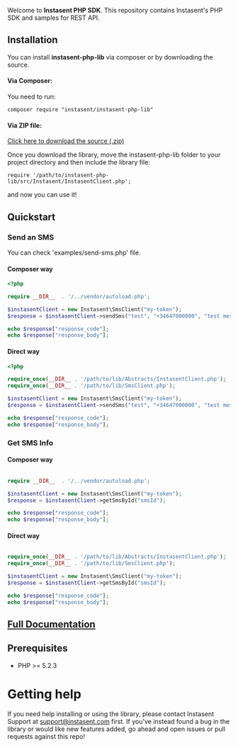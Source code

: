 Welcome to __Instasent PHP SDK__. This repository contains Instasent's PHP SDK and samples for REST API.

## Installation

You can install **instasent-php-lib** via composer or by downloading the source.

#### Via Composer:

You need to run:

```
composer require "instasent/instasent-php-lib"
```

#### Via ZIP file:

[Click here to download the source
(.zip)](https://github.com/instasent/instasent-php-lib/zipball/master)

Once you download the library, move the instasent-php-lib folder to your project
directory and then include the library file:

    require '/path/to/instasent-php-lib/src/Instasent/InstasentClient.php';

and now you can use it!

## Quickstart

### Send an SMS

You can check 'examples/send-sms.php' file.

#### Composer way

```php
<?php

require __DIR__  . '/../vendor/autoload.php';

$instasentClient = new Instasent\SmsClient("my-token");
$response = $instasentClient->sendSms("test", "+34647000000", "test message");

echo $response["response_code"];
echo $response["response_body"];
```

#### Direct way

```php
<?php

require_once(__DIR__ . '/path/to/lib/Abstracts/InstasentClient.php');
require_once(__DIR__ . '/path/to/lib/SmsClient.php');

$instasentClient = new Instasent\SmsClient("my-token");
$response = $instasentClient->sendSms("test", "+34647000000", "test message");

echo $response["response_code"];
echo $response["response_body"];
```

### Get SMS Info

#### Composer way

```php

require __DIR__  . '/../vendor/autoload.php';

$instasentClient = new Instasent\SmsClient("my-token");
$response = $instasentClient->getSmsById("smsId");

echo $response["response_code"];
echo $response["response_body"];
```

#### Direct way

```php

require_once(__DIR__ . '/path/to/lib/Abstracts/InstasentClient.php');
require_once(__DIR__ . '/path/to/lib/SmsClient.php');

$instasentClient = new Instasent\SmsClient("my-token");
$response = $instasentClient->getSmsById("smsId");

echo $response["response_code"];
echo $response["response_body"];
```

## [Full Documentation](http://docs.instasent.com/)

## Prerequisites

* PHP >= 5.2.3

# Getting help

If you need help installing or using the library, please contact Instasent Support at support@instasent.com first.
If you've instead found a bug in the library or would like new features added, go ahead and open issues or pull requests against this repo!
